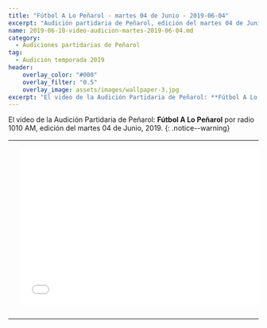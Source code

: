 ```yaml
---
title: "Fútbol A Lo Peñarol - martes 04 de Junio - 2019-06-04"
excerpt: "Audición partidaria de Peñarol, edición del martes 04 de Junio, 2019."
name: 2019-06-10-video-audicion-martes-2019-06-04.md
category:
  - Audiciones partidarias de Peñarol
tag:
  - Audición temporada 2019
header:
    overlay_color: "#000"
    overlay_filter: "0.5"
    overlay_image: assets/images/wallpaper-3.jpg
excerpt: "El video de la Audición Partidaria de Peñarol: **Fútbol A Lo Peñarol** por radio 1010 AM, edición del martes 04 de Junio, 2019."
---
```


El video de la Audición Partidaria de Peñarol: **Fútbol A Lo Peñarol** por radio 1010 AM, edición del martes 04 de Junio, 2019.
{: .notice--warning}

<div id="media">
	<center>
		<table>
			<tbody>
  				<tr>
					<td height="13" width="21" background="{{ site.url }}/{{ site.baseurl }}/assets/images/12421152032.png"></td>
					<td height="13" background="{{ site.url }}/{{ site.baseurl }}/assets/images/55452124552.png"></td>
					<td height="13" width="21" background="{{ site.url }}/{{ site.baseurl }}/assets/images/45454787.png"></td>
  				</tr>
				<tr>
					<td width="21" background="{{ site.url }}/{{ site.baseurl }}/assets/images/21210212120.png"></td>
					<td>
						<iframe width="560" height="315" src="//ok.ru/videoembed/1287170755251" frameborder="0" allow="autoplay" allowfullscreen></iframe>
					</td>
    					<td width="21" background="{{ site.url }}/{{ site.baseurl }}/assets/images/203233451.png"></td>
  				</tr>
				<tr>
    					<td height="17" width="21" background="{{ site.url }}/{{ site.baseurl }}/assets/images/23121542.png"></td>
    					<td height="17" background="{{ site.url }}/{{ site.baseurl }}/assets/images/12345456.png"></td>
    					<td height="25" width="21" background="{{ site.url }}/{{ site.baseurl }}/assets/images/2656564.png"></td>
  				</tr>
			</tbody>
		</table>
	</center>
</div>
